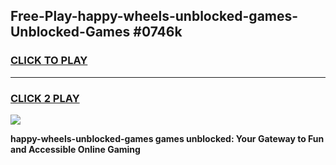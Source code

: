 
## Free-Play-happy-wheels-unblocked-games-Unblocked-Games #0746k
<h3>
<a href="https://news.freeplayer.one?title=happy-wheels-unblocked-games&ref=8M">CLICK TO PLAY</a></h3>
<hr>

<h3>
<a href="https://news.freeplayer.one?title=happy-wheels-unblocked-games&ref=8M">CLICK 2 PLAY</a>
  
</h3>

<a href="https://news.freeplayer.one?title=happy-wheels-unblocked-games&ref=8M"><img src="https://clearcache.store/games.png"></a>


**happy-wheels-unblocked-games games unblocked: Your Gateway to Fun and Accessible Online Gaming**
